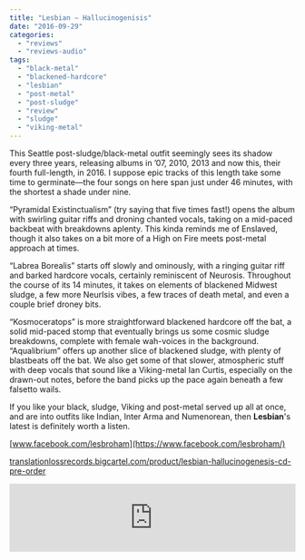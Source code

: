 ```yaml
---
title: "Lesbian – Hallucinogenisis"
date: "2016-09-29"
categories: 
  - "reviews"
  - "reviews-audio"
tags: 
  - "black-metal"
  - "blackened-hardcore"
  - "lesbian"
  - "post-metal"
  - "post-sludge"
  - "review"
  - "sludge"
  - "viking-metal"
---
```


This Seattle post-sludge/black-metal outfit seemingly sees its shadow every three years, releasing albums in ’07, 2010, 2013 and now this, their fourth full-length, in 2016. I suppose epic tracks of this length take some time to germinate—the four songs on here span just under 46 minutes, with the shortest a shade under nine.

“Pyramidal Existinctualism” (try saying that five times fast!) opens the album with swirling guitar riffs and droning chanted vocals, taking on a mid-paced backbeat with breakdowns aplenty. This kinda reminds me of Enslaved, though it also takes on a bit more of a High on Fire meets post-metal approach at times.

“Labrea Borealis” starts off slowly and ominously, with a ringing guitar riff and barked hardcore vocals, certainly reminiscent of Neurosis. Throughout the course of its 14 minutes, it takes on elements of blackened Midwest sludge, a few more NeurIsis vibes, a few traces of death metal, and even a couple brief droney bits.

“Kosmoceratops” is more straightforward blackened hardcore off the bat, a solid mid-paced stomp that eventually brings us some cosmic sludge breakdowns, complete with female wah-voices in the background. “Aqualibrium” offers up another slice of blackened sludge, with plenty of blastbeats off the bat. We also get some of that slower, atmospheric stuff with deep vocals that sound like a Viking-metal Ian Curtis, especially on the drawn-out notes, before the band picks up the pace again beneath a few falsetto wails.

If you like your black, sludge, Viking and post-metal served up all at once, and are into outfits like Indian, Inter Arma and Numenorean, then **Lesbian**'s latest is definitely worth a listen.

[www.facebook.com/lesbroham](https://www.facebook.com/lesbroham/)

[translationlossrecords.bigcartel.com/product/lesbian-hallucinogenesis-cd-pre-order](http://translationlossrecords.bigcartel.com/product/lesbian-hallucinogenesis-cd-pre-order)

<iframe style="border: 0; width: 100%; height: 120px;" src="https://bandcamp.com/EmbeddedPlayer/album=1025393814/size=large/bgcol=ffffff/linkcol=0687f5/tracklist=false/artwork=small/transparent=true/" width="300" height="150" seamless=""><a href="http://lesbian.bandcamp.com/album/hallucinogenesis">HALLUCINOGENESIS by LESBIAN</a></iframe>
